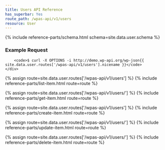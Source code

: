 ```yaml
---
title: Users API Reference
has_superbar: Yes
route_path: /wpas-api/v1/users
resource: User
---
```


<section class="route">
	<div class="primary">
		{% include reference-parts/schema.html schema=site.data.user.schema %}
	</div>
	<div class="secondary">
		<h3>Example Request</h3>

		<code>$ curl -X OPTIONS -i http://demo.wp-api.org/wp-json{{ site.data.user.routes['/wpas-api/v1/users'].nicename }}</code>
	</div>
</section>

{% assign route=site.data.user.routes['/wpas-api/v1/users'] %}
{% include reference-parts/list-item.html route=route %}

{% assign route=site.data.user.routes['/wpas-api/v1/users/<id>'] %}
{% include reference-parts/get-item.html route=route %}

{% assign route=site.data.user.routes['/wpas-api/v1/users'] %}
{% include reference-parts/create-item.html route=route %}

{% assign route=site.data.user.routes['/wpas-api/v1/users/<id>'] %}
{% include reference-parts/update-item.html route=route %}

{% assign route=site.data.user.routes['/wpas-api/v1/users/<id>'] %}
{% include reference-parts/delete-item.html route=route %}